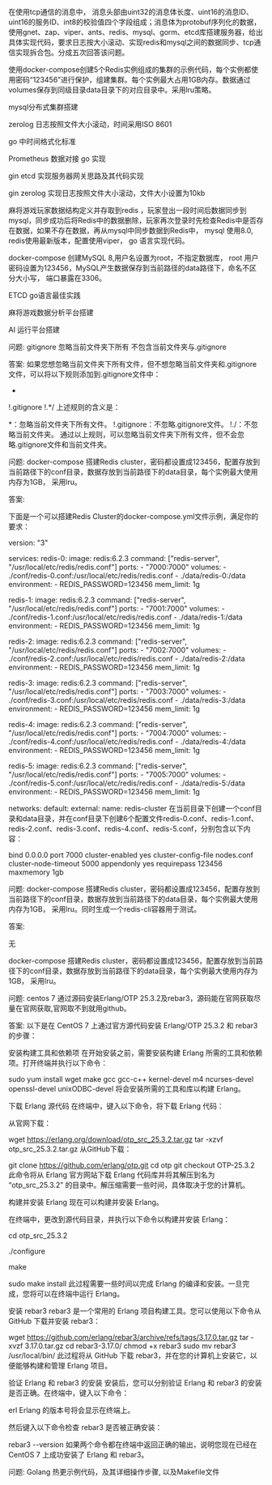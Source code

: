 在使用tcp通信的消息中， 消息头部由uint32的消息体长度、uint16的消息ID、uint16的服务ID、int8的校验值四个字段组成；消息体为protobuf序列化的数据， 使用gnet、zap、viper、ants、redis、mysql、gorm、etcd库搭建服务器，给出具体实现代码，要求日志按大小滚动、实现redis和mysql之间的数据同步、tcp通信实现拆合包。分成五次回答该问题。



使用docker-compose创建5个Redis实例组成的集群的示例代码，每个实例都使用密码“123456”进行保护，组建集群。每个实例最大占用1GB内存。数据通过volumes保存到同级目录data目录下的对应目录中。采用lru策略。


mysql分布式集群搭建


zerolog 日志按照文件大小滚动，时间采用ISO 8601 


go 中时间格式化标准


Prometheus 数据对接 go 实现

gin etcd 实现服务器网关思路及其代码实现

gin zerolog 实现日志按照文件大小滚动，文件大小设置为10kb

麻将游戏玩家数据结构定义并存取到redis ，玩家登出一段时间后数据同步到mysql，同步成功后将Redis中的数据删除，玩家再次登录时先检查Redis中是否存在数据，如果不存在数据，再从mysql中同步数据到Redis中， mysql 使用8.0, redis使用最新版本，配置使用viper， go 语言实现代码。

docker-compose 创建MySQL 8,用户名设置为root，不指定数据库， root 用户密码设置为123456，MySQL产生数据保存到当前路径的data路径下，命名不区分大小写， 端口暴露在3306。

ETCD go语言最佳实践

麻将游戏数据分析平台搭建

AI 运行平台搭建


问题:
gitignore 忽略当前文件夹下所有 不包含当前文件夹与.gitignore

答案:
如果您想忽略当前文件夹下所有文件，但不想忽略当前文件夹和.gitignore文件，可以将以下规则添加到.gitignore文件中：

*
!.gitignore
!.*/
上述规则的含义是：

*：忽略当前文件夹下所有文件。
!.gitignore：不忽略.gitignore文件。
!./：不忽略当前文件夹。
通过以上规则，可以忽略当前文件夹下所有文件，但不会忽略.gitignore文件和当前文件夹。

问题:
docker-compose 搭建Redis cluster，密码都设置成123456，配置存放到当前路径下的conf目录，数据存放到当前路径下的data目录，每个实例最大使用内存为1GB， 采用lru。

答案:


下面是一个可以搭建Redis Cluster的docker-compose.yml文件示例，满足你的要求：

version: "3"

services:
  redis-0:
    image: redis:6.2.3
    command: ["redis-server", "/usr/local/etc/redis/redis.conf"]
    ports:
      - "7000:7000"
    volumes:
      - ./conf/redis-0.conf:/usr/local/etc/redis/redis.conf
      - ./data/redis-0:/data
    environment:
      - REDIS_PASSWORD=123456
    mem_limit: 1g

  redis-1:
    image: redis:6.2.3
    command: ["redis-server", "/usr/local/etc/redis/redis.conf"]
    ports:
      - "7001:7000"
    volumes:
      - ./conf/redis-1.conf:/usr/local/etc/redis/redis.conf
      - ./data/redis-1:/data
    environment:
      - REDIS_PASSWORD=123456
    mem_limit: 1g

  redis-2:
    image: redis:6.2.3
    command: ["redis-server", "/usr/local/etc/redis/redis.conf"]
    ports:
      - "7002:7000"
    volumes:
      - ./conf/redis-2.conf:/usr/local/etc/redis/redis.conf
      - ./data/redis-2:/data
    environment:
      - REDIS_PASSWORD=123456
    mem_limit: 1g

  redis-3:
    image: redis:6.2.3
    command: ["redis-server", "/usr/local/etc/redis/redis.conf"]
    ports:
      - "7003:7000"
    volumes:
      - ./conf/redis-3.conf:/usr/local/etc/redis/redis.conf
      - ./data/redis-3:/data
    environment:
      - REDIS_PASSWORD=123456
    mem_limit: 1g

  redis-4:
    image: redis:6.2.3
    command: ["redis-server", "/usr/local/etc/redis/redis.conf"]
    ports:
      - "7004:7000"
    volumes:
      - ./conf/redis-4.conf:/usr/local/etc/redis/redis.conf
      - ./data/redis-4:/data
    environment:
      - REDIS_PASSWORD=123456
    mem_limit: 1g

  redis-5:
    image: redis:6.2.3
    command: ["redis-server", "/usr/local/etc/redis/redis.conf"]
    ports:
      - "7005:7000"
    volumes:
      - ./conf/redis-5.conf:/usr/local/etc/redis/redis.conf
      - ./data/redis-5:/data
    environment:
      - REDIS_PASSWORD=123456
    mem_limit: 1g

networks:
  default:
    external:
      name: redis-cluster
在当前目录下创建一个conf目录和data目录，并在conf目录下创建6个配置文件redis-0.conf、redis-1.conf、redis-2.conf、redis-3.conf、redis-4.conf、redis-5.conf，分别包含以下内容：

bind 0.0.0.0
port 7000
cluster-enabled yes
cluster-config-file nodes.conf
cluster-node-timeout 5000
appendonly yes
requirepass 123456
maxmemory 1gb


问题:
docker-compose 搭建Redis cluster，密码都设置成123456，配置存放到当前路径下的conf目录，数据存放到当前路径下的data目录，每个实例最大使用内存为1GB， 采用lru。同时生成一个redis-cli容器用于测试。

答案:

无


docker-compose 搭建Redis cluster，密码都设置成123456，配置存放到当前路径下的conf目录，数据存放到当前路径下的data目录，每个实例最大使用内存为1GB， 采用lru。



问题:
centos 7 通过源码安装Erlang/OTP 25.3.2及rebar3，源码能在官网获取尽量在官网获取,官网取不到就用github。

答案:
以下是在 CentOS 7 上通过官方源代码安装 Erlang/OTP 25.3.2 和 rebar3 的步骤：

安装构建工具和依赖项
在开始安装之前，需要安装构建 Erlang 所需的工具和依赖项。打开终端并执行以下命令：

sudo yum install wget make gcc gcc-c++ kernel-devel m4 ncurses-devel openssl-devel unixODBC-devel
将会安装所需的工具和库以构建 Erlang。

下载 Erlang 源代码
在终端中，键入以下命令，将下载 Erlang 代码：

从官网下载：

wget https://erlang.org/download/otp_src_25.3.2.tar.gz
tar -xzvf otp_src_25.3.2.tar.gz
从GitHub下载：

git clone https://github.com/erlang/otp.git
cd otp
git checkout OTP-25.3.2
此命令将从 Erlang 官方网站下载 Erlang 代码库并将其解压到名为 “otp_src_25.3.2” 的目录中。解压缩需要一些时间，具体取决于您的计算机。

构建并安装 Erlang
现在可以构建并安装 Erlang。

在终端中，更改到源代码目录，并执行以下命令以构建并安装 Erlang：

cd otp_src_25.3.2

./configure

make

sudo make install
此过程需要一些时间以完成 Erlang 的编译和安装。一旦完成，您将可以在终端中运行 Erlang。

安装 rebar3
rebar3 是一个常用的 Erlang 项目构建工具。您可以使用以下命令从 GitHub 下载并安装 rebar3：

wget https://github.com/erlang/rebar3/archive/refs/tags/3.17.0.tar.gz
tar -xvzf 3.17.0.tar.gz
cd rebar3-3.17.0/
chmod +x rebar3
sudo mv rebar3 /usr/local/bin/
此过程将从 GitHub 下载 rebar3，并在您的计算机上安装它，以便能够构建和管理 Erlang 项目。

验证 Erlang 和 rebar3 的安装
安装后，您可以分别验证 Erlang 和 rebar3 的安装是否正确。在终端中，键入以下命令：

erl
Erlang 的版本号将会显示在终端上。

然后键入以下命令检查 rebar3 是否被正确安装：

rebar3 --version
如果两个命令都在终端中返回正确的输出，说明您现在已经在 CentOS 7 上成功安装了 Erlang 和 rebar3。

问题:
Golang 热更示例代码，及其详细操作步骤, 以及Makefile文件


